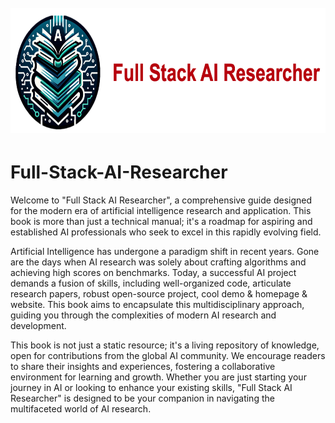 <!-- add a logo icon here -->
<h1 align="center">
    <br>
    <img src="assets/logo.png" height=200 >
</h1>

# Full-Stack-AI-Researcher

Welcome to "Full Stack AI Researcher", a comprehensive guide designed for the modern era of artificial intelligence research and application. This book is more than just a technical manual; it's a roadmap for aspiring and established AI professionals who seek to excel in this rapidly evolving field.

Artificial Intelligence has undergone a paradigm shift in recent years. Gone are the days when AI research was solely about crafting algorithms and achieving high scores on benchmarks. Today, a successful AI project demands a fusion of skills, including well-organized code, articulate research papers, robust open-source project, cool demo & homepage & website. This book aims to encapsulate this multidisciplinary approach, guiding you through the complexities of modern AI research and development.


This book is not just a static resource; it's a living repository of knowledge, open for contributions from the global AI community. We encourage readers to share their insights and experiences, fostering a collaborative environment for learning and growth. Whether you are just starting your journey in AI or looking to enhance your existing skills, "Full Stack AI Researcher" is designed to be your companion in navigating the multifaceted world of AI research. 